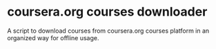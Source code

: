 # coursera.org courses downloader
A script to download courses from coursera.org courses platform in an organized way for offline usage.


